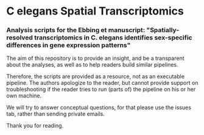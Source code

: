 # C elegans Spatial Transcriptomics
### Analysis scripts for the Ebbing et manuscript: "Spatially-resolved transcriptomics in C. elegans identifies sex-specific differences in gene expression patterns"

The aim of this repository is to provide an insight, and be a transparent about the analyses, as well as to help readers build similar pipelines.

Therefore, the scripts are provided as a resource, not as an executable pipeline. The authors apologize to the reader, but cannot provide support on troubleshooting if the reader tries to run (parts of) the pipeline on his or her own machine.

We will try to answer conceptual questions, for that please use the issues tab, rather than sending private emails.

Thank you for reading.

